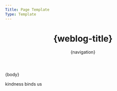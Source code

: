 ```yaml
---
Title: Page Template
Type: Template
---
```


<!DOCTYPE html>
<html lang="en">
<head>
<title>{post-title}{separator}{weblog-title}</title>
<meta charset="utf-8">
<link rel="icon" type="image/x-icon" href="https://raw.githubusercontent.com/george-probably/being.charity/main/Images/favicon.png">
<meta name="viewport" content="width=device-width, initial-scale=1">
<meta name="theme-color" content="#288cf0">
<meta name="apple-mobile-web-app-status-bar-style" content="#288cf0">
<link rel="stylesheet" type="text/css" href="/style.css">
<style>
@import url('https://static.omg.lol/type/font-honey.css');
@import url('https://static.omg.lol/type/fontawesome-free/css/all.css');
@import url('https://fonts.bunny.net/css?family=open-sans:500,800&display=swap');
:root {
    --foreground: #000;
    --background: #e9ebf0;
    --link: #d92b45;
    --unimportant: #000;
    --articleBG: #1c62a8;
    --articleBorder: #083e73;
}

@media (prefers-color-scheme: dark){
    :root {
    --foreground: #000;
    --background: #e9ebf0;
    --link: #d92b45;
    --unimportant: #000;
    --articleBG: #1c62a8;
    --articleBorder: #288cf0;
    }
}
</style>
</head>

<body>

<header><h1 class="weblog-title"><a style="text-decoration:none; border-bottom:0px" href="{base-path}"><i class="fa-solid fa-heart"></i> {weblog-title}</a></h1><div class="nav-box"> {navigation} </div></header>

<main>

<div class="flex-column">

<div class="box">
{body}
</div>
</div>

</main>

</main>
<footer>
<p>kindness binds us</p>
</footer>
</body>
</html>